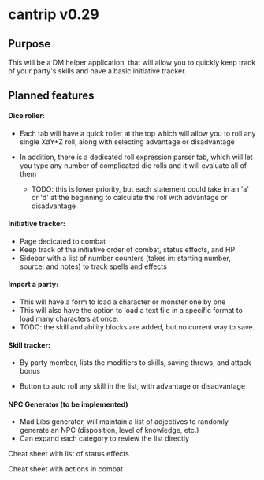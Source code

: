 # cantrip v0.29
## Purpose
This will be a DM helper application, that will allow you to quickly keep track of your party's skills and have a basic 
initiative tracker.

## Planned features

#### Dice roller:

* Each tab will have a quick roller at the top which will allow you to roll any single XdY+Z roll, along with selecting 
advantage or disadvantage

* In addition, there is a dedicated roll expression parser tab, which will let you type any number of complicated 
die rolls and it will evaluate all of them
  * TODO: this is lower priority, but each statement could take in an 'a' or 'd' at the beginning to calculate the roll 
  with advantage or disadvantage

#### Initiative tracker:
* Page dedicated to combat
* Keep track of the initiative order of combat, status effects, and HP
* Sidebar with a list of number counters (takes in: starting number, source, and notes) to track spells and effects

#### Import a party:
* This will have a form to load a character or monster one by one
* This will also have the option to load a text file in a specific format to load many characters at once.
* TODO: the skill and ability blocks are added, but no current way to save.
#### Skill tracker:
* By party member, lists the modifiers to skills, saving throws, and attack bonus

* Button to auto roll any skill in the list, with advantage or disadvantage

#### NPC Generator (to be implemented)
* Mad Libs generator, will maintain a list of adjectives to randomly generate an NPC (disposition, level of knowledge, etc.)
* Can expand each category to review the list directly

Cheat sheet with list of status effects

Cheat sheet with actions in combat



